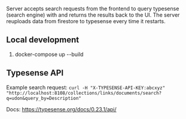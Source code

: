 Server accepts search requests from the frontend to query typesense (search engine) with and returns the results back to the UI. The server reuploads data from firestore to typesense every time it restarts.

## Local development

1. docker-compose up --build

## Typesense API

Example search request:
`curl -H "X-TYPESENSE-API-KEY:abcxyz" "http://localhost:8108/collections/links/documents/search?q=udon&query_by=Description"`

Docs:
https://typesense.org/docs/0.23.1/api/
